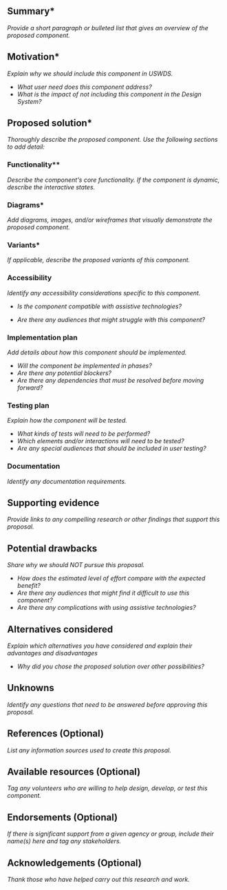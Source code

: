 <!---
Welcome! Thank you for contributing to the U.S. Web Design System.
Your contributions are vital to our success and we are glad you're here.

When filling out this proposal, please keep in mind:
- [TK] 
- You can find more information about contributing in
  [contributing.md](https://github.com/uswds/uswds/blob/develop/CONTRIBUTING.md)
  or you can reach out to us directly at uswds@gsa.gov.
 -->

<!---
Step 1 - Copy this file into the proposal directory 
and change the name to [Name of proposed component]-component.md 
For example, loader-component.md.
-->
 
<!--
Step 2 - Title this pull request using the following format:
Proposal: [Name of proposed component] component
e.g., "Proposal - Loader component"
 -->
 
 <!-- 
Step 3 - Fill out the following template to the best of your ability.
You must complete all fields before your proposal is considered for the Design System.
However, to submit a proposal you must only complete the “Summary” and “Motivation” sections. You or someone else can finish the rest later.
-->

## Summary*
_Provide a short paragraph or bulleted list that gives an overview of the proposed component._

## Motivation*
_Explain why we should include this component in USWDS._
- _What user need does this component address?_
- _What is the impact of _not_ including this component in the Design System?_

## Proposed solution*
_Thoroughly describe the proposed component. Use the following sections to add detail:_

### Functionality** 
_Describe the component's core functionality. If the component is dynamic, describe the interactive states._

### Diagrams*
_Add diagrams, images, and/or wireframes that visually demonstrate the proposed component._

### Variants*
_If applicable, describe the proposed variants of this component._

<!--### Settings*
_Describe which elements should be customizable with theme settings._-->

### Accessibility
_Identify any accessibility considerations specific to this component._
- _Is the component compatible with assistive technologies?_
<!-- 
Consider the following:
- Keyboard-only interaction
- Screen readers
- Voice command
- High-contrast mode
- Zoom magnification 
-->
- _Are there any audiences that might struggle with this component?_
<!--Explain how this component will accommodate these needs.-->

<!--
### Scope
_Define what is in and out of scope for this proposal._
-->

### Implementation plan
_Add details about how this component should be implemented._ 
- _Will the component be implemented in phases?_ 
- _Are there any potential blockers?_  
- _Are there any dependencies that must be resolved before moving forward?_

### Testing plan
_Explain how the component will be tested._ 
- _What kinds of tests will need to be performed?_
- _Which elements and/or interactions will need to be tested?_ 
- _Are any special audiences that should be included in user testing?_

### Documentation
_Identify any documentation requirements._
<!-- Note: all new components will need a component page. -->

## Supporting evidence
_Provide links to any compelling research or other findings that support this proposal._

## Potential drawbacks
_Share why we should NOT pursue this proposal._ 
- _How does the estimated level of effort compare with the expected benefit?_ 
- _Are there any audiences that might find it difficult to use this component?_
- _Are there any complications with using assistive technologies?_

## Alternatives considered
_Explain which alternatives you have considered and explain their advantages and disadvantages_
- _Why did you chose the proposed solution over other possibilities?_

## Unknowns
_Identify any questions that need to be answered before approving this proposal._

## References (Optional)
_List any information sources used to create this proposal._

## Available resources (Optional)
_Tag any volunteers who are willing to help design, develop, or test this component._

## Endorsements (Optional)
_If there is significant support from a given agency or group, include their name(s) here and tag any stakeholders._

## Acknowledgements (Optional)
_Thank those who have helped carry out this research and work._
